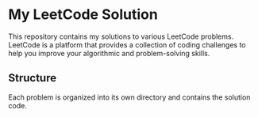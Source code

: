 # My LeetCode Solution

This repository contains my solutions to various LeetCode problems. LeetCode is a platform that provides a collection of coding challenges to help you improve your algorithmic and problem-solving skills.

## Structure

Each problem is organized into its own directory and contains the solution code. 